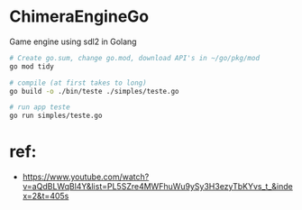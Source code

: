 # ChimeraEngineGo
Game engine  using sdl2 in Golang

```bash
# Create go.sum, change go.mod, download API's in ~/go/pkg/mod
go mod tidy 

# compile (at first takes to long)
go build -o ./bin/teste ./simples/teste.go

# run app teste
go run simples/teste.go 
```

# ref: 
- https://www.youtube.com/watch?v=aQdBLWqBl4Y&list=PL5SZre4MWFhuWu9ySy3H3ezyTbKYvs_t_&index=2&t=405s

